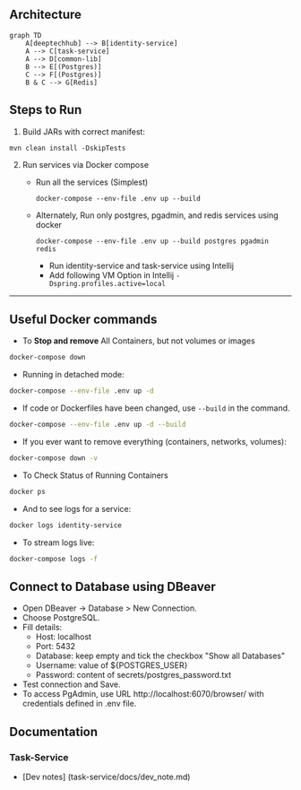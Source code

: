 ## Architecture
```mermaid
graph TD
    A[deeptechhub] --> B[identity-service]
    A --> C[task-service]
    A --> D[common-lib]
    B --> E[(Postgres)]
    C --> F[(Postgres)]
    B & C --> G[Redis]
```

## Steps to Run
1. Build JARs with correct manifest:

```
mvn clean install -DskipTests

```
2. Run services via Docker compose

   - Run all the services (Simplest)
      ```
      docker-compose --env-file .env up --build
      ```
   - Alternately, Run only postgres, pgadmin, and redis services using docker
      ```
      docker-compose --env-file .env up --build postgres pgadmin redis
      ```
     - Run identity-service and task-service using Intellij
     - Add following VM Option in Intellij `-Dspring.profiles.active=local`

------
## Useful Docker commands

* To **Stop and remove** All Containers, but not volumes or images

```bash
docker-compose down
```

* Running in detached mode:

```bash
docker-compose --env-file .env up -d
```

* If code or Dockerfiles have been changed, use `--build` in the command.

```bash
docker-compose --env-file .env up -d --build
```

* If you ever want to remove everything (containers, networks, volumes):

```bash
docker-compose down -v
```

* To Check Status of Running Containers

```bash
docker ps
```

* And to see logs for a service:

```bash
docker logs identity-service
```

* To stream logs live:

```bash
docker-compose logs -f
```

## Connect to Database using DBeaver
* Open DBeaver → Database > New Connection.
* Choose PostgreSQL.
* Fill details:
  - Host: localhost
  - Port: 5432 
  - Database: keep empty and tick the checkbox "Show all Databases"
  - Username: value of ${POSTGRES_USER} 
  - Password: content of secrets/postgres_password.txt
* Test connection and Save.
* To access PgAdmin, use URL http://localhost:6070/browser/ with credentials defined in .env file.


## Documentation
### Task-Service
- [Dev notes] (task-service/docs/dev_note.md)